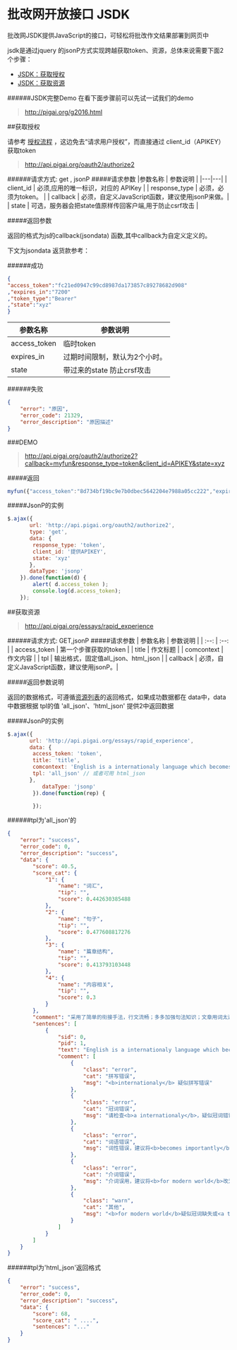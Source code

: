# 批改网开放接口 JSDK

批改网JSDK提供JavaScript的接口，可轻松将批改作文结果部署到网页中

jsdk是通过jquery 的jsonP方式实现跨越获取token、资源，总体来说需要下面2个步骤：

+ [JSDK：获取授权](#获取授权)
+ [JSDK：获取资源](#获取资源)


######JSDK完整Demo
在看下面步骤前可以先试一试我们的demo
>http://pigai.org/g2016.html


##获取授权

  请参考  [授权流程](../handbooks/workflows.html) ，这边免去“请求用户授权”，而直接通过 client_id（APIKEY） 获取token

>http://api.pigai.org/oauth2/authorize2

######请求方式: get , jsonP
#####请求参数
|参数名称 | 参数说明 |
|---|---|
| client_id | 必须,应用的唯一标识，对应的 APIKey |
| response_type | 必须，必须为token。 |
| callback | 必须，自定义JavaScript函数，建议使用jsonP来做。|
| state | 可选，服务器会把state值原样传回客户端,用于防止csrf攻击 |

#####返回参数

返回的格式为js的callback(jsondata) 函数,其中callback为自定义定义的。

下文为jsondata 返货款参考：


######成功
```json
{
"access_token":"fc21ed0947c99cd8987da173857c89278682d908"
,"expires_in":"7200"
,"token_type":"Bearer"
,"state":"xyz"
}
```
|参数名称 | 参数说明 |
|---|---|
| access_token | 临时token |
| expires_in | 过期时间限制，默认为2个小时。 |
| state | 带过来的state 防止crsf攻击 |

######失败
```json
{
    "error": "原因",
    "error_code": 21329,
    "error_description": "原因描述"
}
```

###DEMO

  >http://api.pigai.org/oauth2/authorize2?callback=myfun&response_type=token&client_id=APIKEY&state=xyz

#####返回

```js
myfun({"access_token":"8d734bf19bc9e7b0dbec5642204e7988a05cc222","expires_in":"7200","token_type":"Bearer","state":"xyz"})
```

#####JsonP的实例

```js
$.ajax({
	   url: 'http://api.pigai.org/oauth2/authorize2',
	   type: 'get',
	   data: {
		response_type: 'token',
		client_id: '提供APIKEY',
		state: 'xyz'
	   },
	   dataType: 'jsonp'
	}).done(function(d) {
		alert( d.access_token );
		console.log(d.access_token);
	});
```

##获取资源

>http://api.pigai.org/essays/rapid_experience

######请求方式: GET,jsonP
#####请求参数
| 参数名称 | 参数说明 |
| :--: | :--: |
| access_token | 第一个步骤获取的token |
| title | 作文标题 |
| comcontext | 作文内容 |
| tpl | 输出格式，固定值all_json、html_json |
| callback | 必须，自定义JavaScript函数，建议使用jsonP。|

#####返回参数说明

返回的数据格式，可遵循[资源列表](../handbooks/resource.html)的返回格式，如果成功数据都在 data中，data中数据根据 tpl的值 'all_json'、'html_json' 提供2中返回数据

#####JsonP的实例

```js
$.ajax({
	   url: 'http://api.pigai.org/essays/rapid_experience',
	   data: {
		access_token: 'token',
		title: 'title',
		comcontext: 'English is a internationaly language which becomes importantly for modern world. ',
		tpl: 'all_json' // 或者可用 html_json
	   },
		   dataType: 'jsonp'
		}).done(function(rep) {

		});

```

######tpl为'all_json'的

```json
{
    "error": "success",
    "error_code": 0,
    "error_description": "success",
    "data": {
        "score": 40.5,
        "score_cat": {
            "1": {
                "name": "词汇",
                "tip": "",
                "score": 0.442630385488
            },
            "2": {
                "name": "句子",
                "tip": "",
                "score": 0.477608817276
            },
            "3": {
                "name": "篇章结构",
                "tip": "",
                "score": 0.413793103448
            },
            "4": {
                "name": "内容相关",
                "tip": "",
                "score": 0.3
            }
        },
        "comment": "采用了简单的衔接手法，行文流畅；多多加强句法知识；文章用词太过单一，且单词拼写错误较多。",
        "sentences": [
            {
                "sid": 0,
                "pid": 1,
                "text": "English is a internationaly language which becomes importantly for modern world.",
                "comment": [
                    {
                        "class": "error",
                        "cat": "拼写错误",
                        "msg": "<b>internationaly</b> 疑似拼写错误"
                    },
                    {
                        "class": "error",
                        "cat": "冠词错误",
                        "msg": "请检查<b>a internationaly</b>，疑似冠词错误。"
                    },
                    {
                        "class": "error",
                        "cat": "词语错误",
                        "msg": "词性错误，建议将<b>becomes importantly</b>改为<b>becomes important</b>。"
                    },
                    {
                        "class": "error",
                        "cat": "介词错误",
                        "msg": "介词误用，建议将<b>for modern world</b>改为<b>in modern world</b>。"
                    },
                    {
                        "class": "warn",
                        "cat": "其他",
                        "msg": "<b>for modern world</b>疑似冠词缺失或<a target='_blank' href='http://wiki.pigai.org/index.php?doc-view-2'>可数名词单用</a>。"
                    }
                ]
            }
        ]
    }
}
```

######tpl为'html_json'返回格式

```json
{
    "error": "success",
    "error_code": 0,
    "error_description": "success",
    "data": {
        "score": 68,
        "score_cat": " ....",
        "sentences": "..."
    }
}
```





